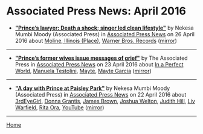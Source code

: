 # Associated Press News: April 2016

 - [**"Prince’s lawyer: Death a shock; singer led clean lifestyle"**](https://www.apnews.com/18fe9c0f0a124d55a91156e8c1865ab6) by Nekesa Mumbi Moody (Associated Press) in [Associated Press News](https://www.apnews.com/) on 26 April 2016 about [Moline, Illinois (Place)](https://bjmdotnet.github.io/pr1nc3/topics/place/moline-illinois/), [Warner Bros. Records](https://bjmdotnet.github.io/pr1nc3/topics/warner-bros-records/) ([mirror](https://web.archive.org/web/*/https://www.apnews.com/18fe9c0f0a124d55a91156e8c1865ab6))

----

 - [**"Prince’s former wives issue messages of grief"**](https://apnews.com/e1248c7300a445e0a07e438cf492a4c4) by The Associated Press in [Associated Press News](https://www.apnews.com/) on 23 April 2016 about [In a Perfect World](https://bjmdotnet.github.io/pr1nc3/topics/in-a-perfect-world/), [Manuela Testolini](https://bjmdotnet.github.io/pr1nc3/topics/manuela-testolini/), [Mayte](https://bjmdotnet.github.io/pr1nc3/topics/mayte/), [Mayte Garcia](https://bjmdotnet.github.io/pr1nc3/topics/mayte-garcia/) ([mirror](https://web.archive.org/web/*/https://apnews.com/e1248c7300a445e0a07e438cf492a4c4))

----

 - [**"A day with Prince at Paisley Park"**](https://apnews.com/948911d73f9941fd938df975a3dc5f6f) by Nekesa Mumbi Moody (Associated Press) in [Associated Press News](https://www.apnews.com/) on 22 April 2016 about [3rdEyeGirl](https://bjmdotnet.github.io/pr1nc3/topics/3rdeyegirl/), [Donna Grantis](https://bjmdotnet.github.io/pr1nc3/topics/donna-grantis/), [James Brown](https://bjmdotnet.github.io/pr1nc3/topics/james-brown/), [Joshua Welton](https://bjmdotnet.github.io/pr1nc3/topics/joshua-welton/), [Judith Hill](https://bjmdotnet.github.io/pr1nc3/topics/judith-hill/), [Liv Warfield](https://bjmdotnet.github.io/pr1nc3/topics/liv-warfield/), [Rita Ora](https://bjmdotnet.github.io/pr1nc3/topics/rita-ora/), [YouTube](https://bjmdotnet.github.io/pr1nc3/topics/youtube/) ([mirror](https://web.archive.org/web/*/https://apnews.com/948911d73f9941fd938df975a3dc5f6f))

----

[Home](./)
